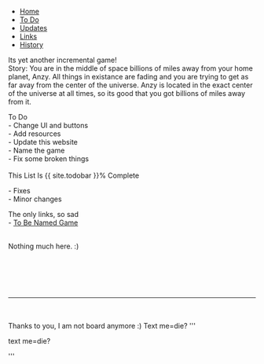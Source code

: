 <ul class="nav nav-tabs">
  <li class="nav-item">
    <a class="nav-link active" data-toggle="tab" href="#home">Home</a>
  </li>
  <li class="nav-item">
    <a class="nav-link" data-toggle="tab" href="#todo">To Do</a>
  </li>
  <li class="nav-item">
    <a class="nav-link" data-toggle="tab" href="#updates">Updates</a>
  </li>
  <li class="nav-item">
    <a class="nav-link" data-toggle="tab" href="#links">Links</a>
  </li>
  <li class="nav-item">
   <a class="nav-link" data-toggle="tab" href="#history">History</a>
 </li>
</ul>
<div id="myTabContent" class="tab-content">
  <div class="tab-pane fade active show" id="home">
    <p>Its yet another incremental game!
      <br>Story: You are in the middle of space billions of miles away from your home planet, Anzy. All things in existance are fading and you are trying to get as far avay from the center of the universe. Anzy is located in the exact center of the universe at all times, so its good that you got billions of miles away from it.
      <br>
    </p>
  </div>
  <div class="tab-pane fade" id="todo">
    <p>To Do
      <br>- Change UI and buttons
      <br>- Add resources
      <br>- Update this website
      <br>- Name the game
      <br>- Fix some broken things
      <br>
      <br>This List Is {{ site.todobar }}% Complete
      <br>
    </p>
      <div class="progress">
    <div class="progress-bar progress-bar-striped progress-bar-animated" role="progressbar" aria-valuenow="{{ site.todobar }}" aria-valuemin="0" aria-valuemax="100" style="width: {{ site.todobar }}%">
      </div>
    </div>
  </div>
  <div class="tab-pane fade" id="updates">
    <p>- Fixes
    <br>- Minor changes
    </p>
  </div>
  <div class="tab-pane fade" id="links">
    <p>The only links, so sad
      <br>- <a href="https://spidergamin.github.io/To-Be-Named/">To Be Named Game</a>
    </p>
  </div>
  <div class="tab-pane fade" id="history">
    <p>
      <br>Nothing much here. :)
      <br>
    </p>
  </div>
 </div>
<br>
<br>
<br>
<br>
<hr size="50" noshade>
<br>
<br>Thanks to you, I am not board anymore :)
Text me=die?
'''
<p>text me=die?</p>
'''
